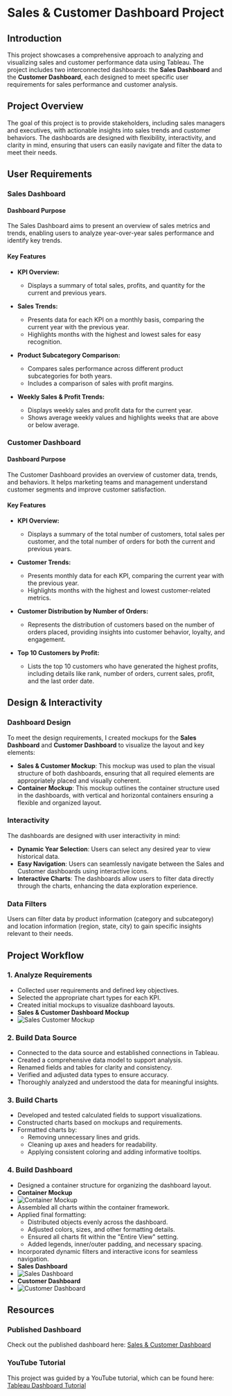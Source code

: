 # Sales & Customer Dashboard Project

## Introduction
This project showcases a comprehensive approach to analyzing and visualizing sales and customer performance data using Tableau. The project includes two interconnected dashboards: the **Sales Dashboard** and the **Customer Dashboard**, each designed to meet specific user requirements for sales performance and customer analysis.

## Project Overview
The goal of this project is to provide stakeholders, including sales managers and executives, with actionable insights into sales trends and customer behaviors. The dashboards are designed with flexibility, interactivity, and clarity in mind, ensuring that users can easily navigate and filter the data to meet their needs.

## User Requirements

### Sales Dashboard

#### Dashboard Purpose
The Sales Dashboard aims to present an overview of sales metrics and trends, enabling users to analyze year-over-year sales performance and identify key trends.

#### Key Features
- **KPI Overview:**
  - Displays a summary of total sales, profits, and quantity for the current and previous years.
  
- **Sales Trends:**
  - Presents data for each KPI on a monthly basis, comparing the current year with the previous year.
  - Highlights months with the highest and lowest sales for easy recognition.

- **Product Subcategory Comparison:**
  - Compares sales performance across different product subcategories for both years.
  - Includes a comparison of sales with profit margins.

- **Weekly Sales & Profit Trends:**
  - Displays weekly sales and profit data for the current year.
  - Shows average weekly values and highlights weeks that are above or below average.

### Customer Dashboard

#### Dashboard Purpose
The Customer Dashboard provides an overview of customer data, trends, and behaviors. It helps marketing teams and management understand customer segments and improve customer satisfaction.

#### Key Features
- **KPI Overview:**
  - Displays a summary of the total number of customers, total sales per customer, and the total number of orders for both the current and previous years.
  
- **Customer Trends:**
  - Presents monthly data for each KPI, comparing the current year with the previous year.
  - Highlights months with the highest and lowest customer-related metrics.

- **Customer Distribution by Number of Orders:**
  - Represents the distribution of customers based on the number of orders placed, providing insights into customer behavior, loyalty, and engagement.

- **Top 10 Customers by Profit:**
  - Lists the top 10 customers who have generated the highest profits, including details like rank, number of orders, current sales, profit, and the last order date.

## Design & Interactivity

### Dashboard Design
To meet the design requirements, I created mockups for the **Sales Dashboard** and **Customer Dashboard** to visualize the layout and key elements:
- **Sales & Customer Mockup**: This mockup was used to plan the visual structure of both dashboards, ensuring that all required elements are appropriately placed and visually coherent.
- **Container Mockup**: This mockup outlines the container structure used in the dashboards, with vertical and horizontal containers ensuring a flexible and organized layout.

### Interactivity
The dashboards are designed with user interactivity in mind:
- **Dynamic Year Selection**: Users can select any desired year to view historical data.
- **Easy Navigation**: Users can seamlessly navigate between the Sales and Customer dashboards using interactive icons.
- **Interactive Charts**: The dashboards allow users to filter data directly through the charts, enhancing the data exploration experience.

### Data Filters
Users can filter data by product information (category and subcategory) and location information (region, state, city) to gain specific insights relevant to their needs.

## Project Workflow

### 1. Analyze Requirements
- Collected user requirements and defined key objectives.
- Selected the appropriate chart types for each KPI.
- Created initial mockups to visualize dashboard layouts.
- **Sales & Customer Dashboard Mockup**
- ![Sales   Customer Mockup](https://github.com/user-attachments/assets/6f0dcd3d-180e-4ce4-b138-b69ff06ea9f5)

### 2. Build Data Source
- Connected to the data source and established connections in Tableau.
- Created a comprehensive data model to support analysis.
- Renamed fields and tables for clarity and consistency.
- Verified and adjusted data types to ensure accuracy.
- Thoroughly analyzed and understood the data for meaningful insights.

### 3. Build Charts
- Developed and tested calculated fields to support visualizations.
- Constructed charts based on mockups and requirements.
- Formatted charts by:
  - Removing unnecessary lines and grids.
  - Cleaning up axes and headers for readability.
  - Applying consistent coloring and adding informative tooltips.

### 4. Build Dashboard
- Designed a container structure for organizing the dashboard layout.
- **Container Mockup**
- ![Container Mockup](https://github.com/user-attachments/assets/9ad05eeb-aa29-4822-8e07-5f8a2f801e75)
- Assembled all charts within the container framework.
- Applied final formatting:
  - Distributed objects evenly across the dashboard.
  - Adjusted colors, sizes, and other formatting details.
  - Ensured all charts fit within the "Entire View" setting.
  - Added legends, inner/outer padding, and necessary spacing.
- Incorporated dynamic filters and interactive icons for seamless navigation.
- **Sales Dashboard**
- ![Sales Dashboard](https://github.com/user-attachments/assets/c6f37aaa-c069-43de-9440-85da6cefb362)
- **Customer Dashboard**
- ![Customer Dashboard](https://github.com/user-attachments/assets/5fd66a43-48e5-4fb1-9300-6671a765668a)

## Resources

### Published Dashboard
Check out the published dashboard here: [Sales & Customer Dashboard](https://public.tableau.com/views/SalesCustomerDashboard_17243983827420/CustomerDashboard?:language=en-US&:sid=&:redirect=auth&:display_count=n&:origin=viz_share_link)

### YouTube Tutorial
This project was guided by a YouTube tutorial, which can be found here: [Tableau Dashboard Tutorial](https://youtu.be/dahrmqT5GD4?si=E4WNHWzGadbKR3AE)
